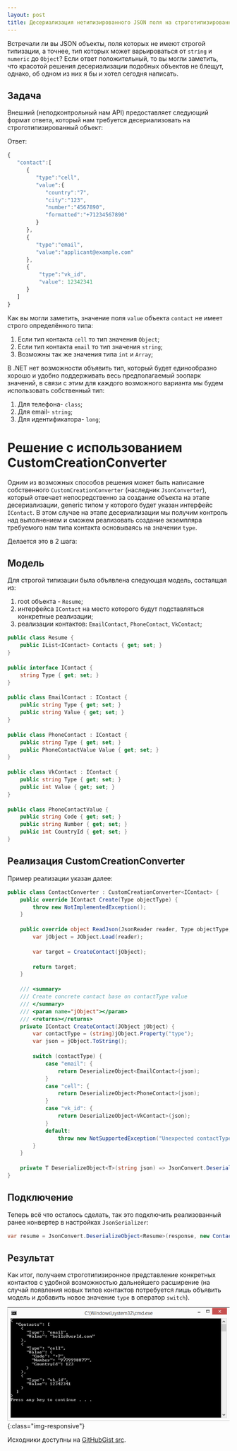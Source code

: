 ```yaml
---
layout: post
title: Десериализация нетипизированного JSON поля на строготипизированный объект .NET с использованием Newtonsoft.Json
---
```


Встречали ли вы JSON объекты, поля которых не имеют строгой типизации, а точнее, тип которых может варьироваться от `string` и `numeric` до `Object`? Если ответ положительный, то вы могли заметить, что красотой решения десериализации подобных объектов не блещут, однако, об одном из них я бы и хотел сегодня написать.

## Задача

Внешний (неподконтрольный нам API) предоставляет следующий формат ответа, который нам требуется десериализовать на строготипизированный объект:

Ответ:

```javascript
{
   "contact":[
      {
         "type":"cell",
         "value":{
            "country":"7",
            "city":"123",
            "number":"4567890",
            "formatted":"+71234567890"
         }
      },
      {
         "type":"email",
         "value":"applicant@example.com"
      },
      {
          "type":"vk_id",
          "value": 12342341
      }
   ]
}
```

Как вы могли заметить, значение поля `value` объекта `contact` не имеет строго определённого типа:

1. Если тип контакта `cell` то тип значения `Object`;
2. Если тип контакта `email` то тип значения `string`;
3. Возможны так же значения типа `int` и `Array`;

В .NET нет возможности объявить тип, который будет единообразно хорошо и удобно поддерживать весь предполагаемый зоопарк значений, в связи с этим для каждого возможного варианта мы будем использовать собственный тип:

1. Для телефона- `class`; 
2. Для email- `string`;
3. Для идентификатора- `long`;

# Решение с использованием CustomCreationConverter

Одним из возможных способов решения может быть написание собственного `CustomCreationConverter` (наследник `JsonConverter`), который отвечает непосредственно за создание объекта на этапе десериализации, generic типом у которого будет указан интерфейс `IContact`. В этом случае на этапе десериализации мы получим контроль над выполнением и сможем реализовать создание экземпляра требуемого нам типа контакта основываясь на значении `type`.

Делается это в 2 шага:

## Модель

Для строгой типизации была объявлена следующая модель, состаящая из:

1. root объекта - `Resume`;
2. интерфейса `IContact` на место которого будут подставляться конкретные реализации;
3. реализации контактов: `EmailContact`, `PhoneContact`, `VkContact`;

```c#
public class Resume {
    public IList<IContact> Contacts { get; set; }
}

public interface IContact {
    string Type { get; set; }
}

public class EmailContact : IContact {
    public string Type { get; set; }
    public string Value { get; set; }
}

public class PhoneContact : IContact {
    public string Type { get; set; }
    public PhoneContactValue Value { get; set; }
}

public class VkContact : IContact {
    public string Type { get; set; }
    public int Value { get; set; }
}

public class PhoneContactValue {
    public string Code { get; set; }
    public string Number { get; set; }
    public int CountryId { get; set; }
}
```

## Реализация CustomCreationConverter

Пример реализации указан далее:

```c#
public class ContactConverter : CustomCreationConverter<IContact> {
    public override IContact Create(Type objectType) {
        throw new NotImplementedException();
    }

    public override object ReadJson(JsonReader reader, Type objectType, object existingValue, JsonSerializer serializer) {
        var jObject = JObject.Load(reader);

        var target = CreateContact(jObject);

        return target;
    }

    /// <summary>
    /// Create concrete contact base on contactType value
    /// </summary>
    /// <param name="jObject"></param>
    /// <returns></returns>
    private IContact CreateContact(JObject jObject) {
        var contactType = (string)jObject.Property("type");
        var json = jObject.ToString();

        switch (contactType) {
            case "email": {
                return DeserializeObject<EmailContact>(json);
            }
            case "cell": {
                return DeserializeObject<PhoneContact>(json);
            }
            case "vk_id": {
                return DeserializeObject<VkContact>(json);
            }
            default:
                throw new NotSupportedException("Unexpected contactType: " + contactType);
        }
    }

    private T DeserializeObject<T>(string json) => JsonConvert.DeserializeObject<T>(json);
}
```

## Подключение 

Теперь всё что осталось сделать, так это подключить реализованный ранее конвертер в настройках `JsonSerializer`:

```c#
var resume = JsonConvert.DeserializeObject<Resume>(response, new ContactConverter());
```

## Результат

Как итог, получаем строготипизиронное представление конкретных контактов с удобной возможностью дальнейшего расширение (на случай появления новых типов контактов потребуется лишь объявить модель и добавить новое значение `type` в оператор `switch`).

![mt event](/images/post/deserialize_json_multiple.png){:class="img-responsive"}

Исходники доступны на [GitHubGist src](https://gist.github.com/FSou1/daeff50471419de025f7dab9c744df1c).